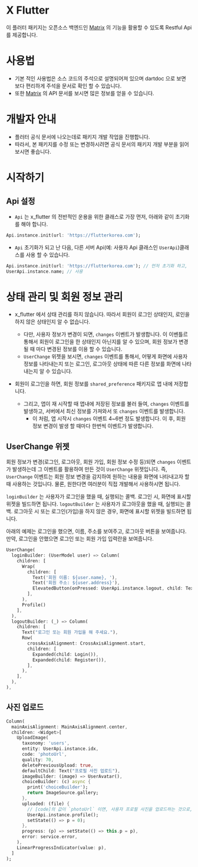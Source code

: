 # X Flutter

이 플러터 패키지는 오픈소스 백엔드인 [Matrix](https://github.com/thruthesky/centerx) 의 기능을 활용할 수 있도록 Restful Api 를 제공합니다.


# 사용법

- 기본 적인 사용법은 소스 코드의 주석으로 설명되어져 있으며 dartdoc 으로 보면 보다 편리하게 주석을 문서로 확인 할 수 있습니다.
- 또한 [Matrix](https://github.com/thruthesky/centerx) 의 API 문서를 보시면 많은 정보를 얻을 수 있습니다.

# 개발자 안내

- 플러터 공식 문서에 나오는데로 패키지 개발 작업을 진행합니다.
- 따라서, 본 패키지를 수정 또는 변경하시려면 공식 문서의 패키지 개발 부분을 읽어 보시면 좋습니다.



# 시작하기


## Api 설정

- `Api` 는 x_flutter 의 전반적인 운용을 위한 클래스로 가장 먼저, 아래와 같이 초기화를 해야 합니다. 

```dart
Api.instance.init(url: 'https://flutterkorea.com');
```

- `Api` 초기화가 되고 난 다음, 다른 서버 Api(예: 사용자 Api 클래스인 `UserApi`)클래스를 사용 할 수 있습니다.

```dart
Api.instance.init(url: 'https://flutterkorea.com'); // 먼저 초기화 하고,
UserApi.instance.name; // 사용
```


# 상태 관리 및 회원 정보 관리

- x_flutter 에서 상태 관리를 하지 않습니다. 따라서 회원이 로그인 상태인지, 로인을 하지 않은 상태인지 알 수 없습니다.
  - 다만, 사용자 정보가 변경이 되면, `changes` 이벤트가 발생합니다. 이 이벤틀르 통해서 회원이 로그인을 한 상태인지 아닌지를 알 수 있으며, 회원 정보가 변경 될 때 마다 변경된 정보를 이용 할 수 있습니다.
  - `UserChange` 위젯을 보시면, `changes` 이벤트를 통해서, 어떻게 화면에 사용자 정보를 나타내는지 또는 로그인, 로그아웃 상태에 따른 다른 정보를 화면에 나타내는지 알 수 있습니다.

- 회원이 로그인을 하면, 회원 정보를 `shared_preference` 패키지로 앱 내에 저장합니다.
  - 그리고, 앱이 재 시작할 때 앱내에 저장된 정보를 불러 들여, `changes` 이벤트를 발생하고, 서버에서 최신 정보를 가져와서 또 `changes` 이벤트를 발생합니다.
    - 이 처럼, 앱 시작시 `changes` 이벤트 4~6번 정도 발생합니다. 이 후, 회원 정보 변경이 발생 할 때마다 한번씩 이벤트가 발생합니다.

## UserChange 위젯

회원 정보가 변경(로그인, 로그아웃, 회원 가입, 회원 정보 수정 등)되면 `changes` 이벤트가 발생하는데 그 이벤트를 활용하여 만든 것이 `UserChange` 위젯입니다. 즉, `UserChange` 이벤트는 회원 정보 변경을 감지하여 원하는 내용을 화면에 나타내고자 할 때 사용하는 것입니다. 물론, 원한다면 여러분이 직접 개발해서 사용하시면 됩니다.

`loginBuilder` 는 사용자가 로그인을 했을 때, 실행되는 콜백. 로그인 시, 화면에 표시할 위젯을 빌드하면 됩니다.
`logoutBuilder` 는 사용자가 로그아웃을 했을 때, 실행되는 콜백. 로그아웃 시 또는 로그인(가입)을 하지 않은 경우, 화면에 표시할 위젯을 빌드하면 됩니다.

아래의 예제는 로그인을 했으면, 이름, 주소를 보여주고, 로그아웃 버튼을 보여줍니다. 만약, 로그인을 안했으면 로그인 또는 회원 가입 입력란을 보여줍니다.

```dart
UserChange(
  loginBuilder: (UserModel user) => Column(
    children: [
      Wrap(
        children: [
          Text('회원 이름: ${user.name}, '),
          Text('회원 주소: ${user.address}'),
          ElevatedButton(onPressed: UserApi.instance.logout, child: Text('로그아웃')),
        ],
      ),
      Profile()
    ],
  ),
  logoutBuilder: (_) => Column(
    children: [
      Text("로그인 또는 회원 가입을 해 주세요."),
      Row(
        crossAxisAlignment: CrossAxisAlignment.start,
        children: [
          Expanded(child: Login()),
          Expanded(child: Register()),
        ],
      ),
    ],
  ),
),
```

## 사진 업로드

```dart
Column(
  mainAxisAlignment: MainAxisAlignment.center,
  children: <Widget>[
    UploadImage(
      taxonomy: 'users',
      entity: UserApi.instance.idx,
      code: 'photoUrl',
      quality: 70,
      deletePreviousUpload: true,
      defaultChild: Text("프로필 사진 업로드"),
      imageBuilder: (image) => UserAvatar(),
      choiceBuilder: (c) async {
        print('choiceBuilder');
        return ImageSource.gallery;
      },
      uploaded: (file) {
        // [code]의 값이 `photoUrl` 이면, 사용자 프로필 사진을 업로드하는 것으로, 프로필 사진을 업로드 했으면, 사용자 정보를 다시 읽는다.
        UserApi.instance.profile();
        setState(() => p = 0);
      },
      progress: (p) => setState(() => this.p = p),
      error: service.error,
    ),
    LinearProgressIndicator(value: p),
  ]
);
```